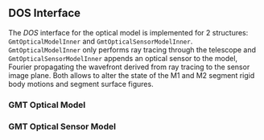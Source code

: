 ## DOS Interface

The *DOS* interface for the optical model is implemented for 2 structures: `GmtOpticalModelInner` and `GmtOpticalSensorModelInner`.
`GmtOpticalModelInner` only performs ray tracing through the telescope and `GmtOpticalSensorModelInner` appends an optical sensor to the model,  Fourier propagating the wavefront derived from ray tracing to the sensor image plane. 
Both allows to alter the state of the M1 and M2 segment rigid body motions and segment surface figures.

### GMT Optical Model

### GMT Optical Sensor Model
